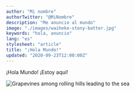 ```yaml
---
author: "Mi nombre"
authorTwitter: "@MiNombre"
description: "Me anuncio al mundo"
image: "./images/waiheke-stony-batter.jpg"
keywords: "hola, anuncio"
lang: "es"
stylesheet: "article"
title: "¡Hola Mundo!"
updated: "2020-09-23T12:00:00Z"
---
```


¡Hola Mundo! ¡Estoy aquí!

<img
  alt="Grapevines among rolling hills leading to the sea"
  src="./images/waiheke-stony-batter.jpg"
  style="max-width:500px;"
/>
